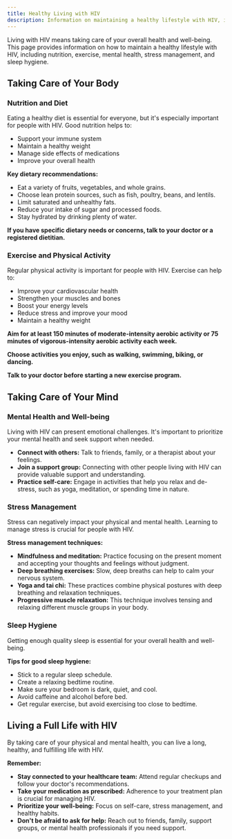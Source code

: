 ```yaml
---
title: Healthy Living with HIV
description: Information on maintaining a healthy lifestyle with HIV, including nutrition, exercise, and mental well-being.
---
```


Living with HIV means taking care of your overall health and well-being. This page provides information on how to maintain a healthy lifestyle with HIV, including nutrition, exercise, mental health, stress management, and sleep hygiene.

## Taking Care of Your Body

### Nutrition and Diet

Eating a healthy diet is essential for everyone, but it's especially important for people with HIV. Good nutrition helps to:

*   Support your immune system
*   Maintain a healthy weight
*   Manage side effects of medications
*   Improve your overall health

**Key dietary recommendations:**

*   Eat a variety of fruits, vegetables, and whole grains.
*   Choose lean protein sources, such as fish, poultry, beans, and lentils.
*   Limit saturated and unhealthy fats.
*   Reduce your intake of sugar and processed foods.
*   Stay hydrated by drinking plenty of water.

**If you have specific dietary needs or concerns, talk to your doctor or a registered dietitian.**

### Exercise and Physical Activity

Regular physical activity is important for people with HIV. Exercise can help to:

*   Improve your cardiovascular health
*   Strengthen your muscles and bones
*   Boost your energy levels
*   Reduce stress and improve your mood
*   Maintain a healthy weight

**Aim for at least 150 minutes of moderate-intensity aerobic activity or 75 minutes of vigorous-intensity aerobic activity each week.**

**Choose activities you enjoy, such as walking, swimming, biking, or dancing.**

**Talk to your doctor before starting a new exercise program.**

## Taking Care of Your Mind

### Mental Health and Well-being

Living with HIV can present emotional challenges. It's important to prioritize your mental health and seek support when needed.

*   **Connect with others:**  Talk to friends, family, or a therapist about your feelings.
*   **Join a support group:**  Connecting with other people living with HIV can provide valuable support and understanding.
*   **Practice self-care:**  Engage in activities that help you relax and de-stress, such as yoga, meditation, or spending time in nature.

### Stress Management

Stress can negatively impact your physical and mental health. Learning to manage stress is crucial for people with HIV.

**Stress management techniques:**

*   **Mindfulness and meditation:**  Practice focusing on the present moment and accepting your thoughts and feelings without judgment.
*   **Deep breathing exercises:**  Slow, deep breaths can help to calm your nervous system.
*   **Yoga and tai chi:**  These practices combine physical postures with deep breathing and relaxation techniques.
*   **Progressive muscle relaxation:**  This technique involves tensing and relaxing different muscle groups in your body.

### Sleep Hygiene

Getting enough quality sleep is essential for your overall health and well-being.

**Tips for good sleep hygiene:**

*   Stick to a regular sleep schedule.
*   Create a relaxing bedtime routine.
*   Make sure your bedroom is dark, quiet, and cool.
*   Avoid caffeine and alcohol before bed.
*   Get regular exercise, but avoid exercising too close to bedtime.

## Living a Full Life with HIV

By taking care of your physical and mental health, you can live a long, healthy, and fulfilling life with HIV.

**Remember:**

*   **Stay connected to your healthcare team:**  Attend regular checkups and follow your doctor's recommendations.
*   **Take your medication as prescribed:**  Adherence to your treatment plan is crucial for managing HIV.
*   **Prioritize your well-being:**  Focus on self-care, stress management, and healthy habits.
*   **Don't be afraid to ask for help:**  Reach out to friends, family, support groups, or mental health professionals if you need support.
